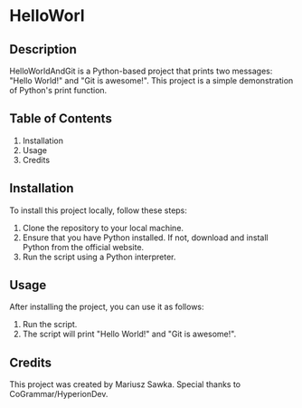 # HelloWorl

## Description
HelloWorldAndGit is a Python-based project that prints two messages: "Hello World!" and "Git is awesome!". This project is a simple demonstration of Python's print function.

## Table of Contents
1. Installation
2. Usage
3. Credits

## Installation
To install this project locally, follow these steps:
1. Clone the repository to your local machine.
2. Ensure that you have Python installed. If not, download and install Python from the official website.
3. Run the script using a Python interpreter.

## Usage
After installing the project, you can use it as follows:
1. Run the script.
2. The script will print "Hello World!" and "Git is awesome!".

## Credits
This project was created by Mariusz Sawka. Special thanks to CoGrammar/HyperionDev.
